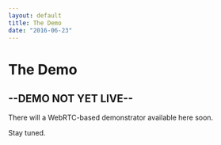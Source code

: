 ```yaml
---
layout: default
title: The Demo
date: "2016-06-23"
---
```


The Demo
===

--DEMO NOT YET LIVE--
---

There will a WebRTC-based demonstrator available here soon.

Stay tuned.
